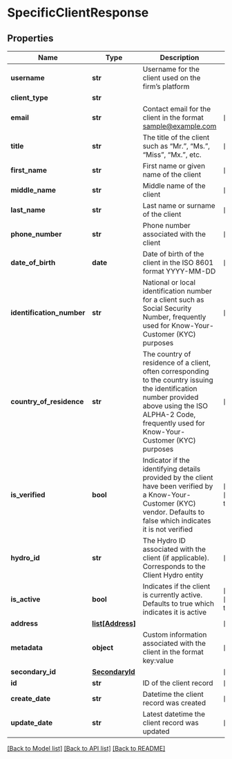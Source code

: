 # SpecificClientResponse

## Properties
Name | Type | Description | Notes
------------ | ------------- | ------------- | -------------
**username** | **str** | Username for the client used on the firm’s platform | 
**client_type** | **str** |  | 
**email** | **str** | Contact email for the client in the format sample@example.com | [optional] 
**title** | **str** | The title of the client such as “Mr.”, “Ms.”, “Miss”, “Mx.”, etc. | [optional] 
**first_name** | **str** | First name or given name of the client | [optional] 
**middle_name** | **str** | Middle name of the client | [optional] 
**last_name** | **str** | Last name or surname of the client | [optional] 
**phone_number** | **str** | Phone number associated with the client | [optional] 
**date_of_birth** | **date** | Date of birth of the client in the ISO 8601 format YYYY-MM-DD | [optional] 
**identification_number** | **str** | National or local identification number for a client such as Social Security Number, frequently used for Know-Your-Customer (KYC) purposes | [optional] 
**country_of_residence** | **str** | The country of residence of a client, often corresponding to the country issuing the identification number provided above using the ISO ALPHA-2 Code, frequently used for Know-Your-Customer (KYC) purposes | [optional] 
**is_verified** | **bool** | Indicator if the identifying details provided by the client have been verified by a Know-Your-Customer (KYC) vendor. Defaults to false which indicates it is not verified | [optional] [default to False]
**hydro_id** | **str** | The Hydro ID associated with the client (if applicable). Corresponds to the Client Hydro entity | [optional] 
**is_active** | **bool** | Indicates if the client is currently active. Defaults to true which indicates it is active | [optional] [default to True]
**address** | [**list[Address]**](Address.md) |  | [optional] 
**metadata** | **object** | Custom information associated with the client in the format key:value | [optional] 
**secondary_id** | [**SecondaryId**](SecondaryId.md) |  | [optional] 
**id** | **str** | ID of the client record | [optional] 
**create_date** | **str** | Datetime the client record was created | [optional] 
**update_date** | **str** | Latest datetime the client record was updated | [optional] 

[[Back to Model list]](../README.md#documentation-for-models) [[Back to API list]](../README.md#documentation-for-api-endpoints) [[Back to README]](../README.md)


